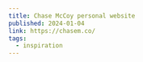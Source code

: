 ```yaml
---
title: Chase McCoy personal website
published: 2024-01-04
link: https://chasem.co/
tags:
  - inspiration
---
```

